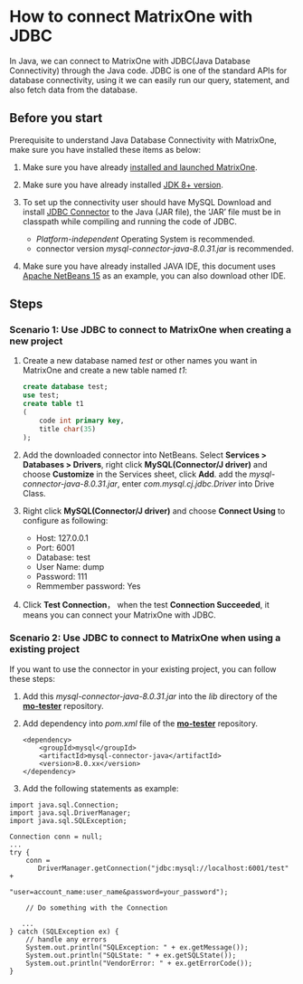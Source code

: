 # How to connect MatrixOne with JDBC

In Java, we can connect to MatrixOne with JDBC(Java Database Connectivity) through the Java code. JDBC is one of the standard APIs for database connectivity, using it we can easily run our query, statement, and also fetch data from the database.

## Before you start

Prerequisite to understand Java Database Connectivity with MatrixOne, make sure you have installed these items as below:

1. Make sure you have already [installed and launched MatrixOne](../../Get-Started/install-standalone-matrixone.md).
2. Make sure you have already installed [JDK 8+ version](https://www.oracle.com/sg/java/technologies/javase/javase8-archive-downloads.html).
3. To set up the connectivity user should have MySQL Download and install [JDBC Connector](https://dev.mysql.com/downloads/connector/j/) to the Java (JAR file), the ‘JAR’ file must be in classpath while compiling and running the code of JDBC.

    - *Platform-independent* Operating System is recommended.
    - connector version *mysql-connector-java-8.0.31.jar* is recommended.

4. Make sure you have already installed JAVA IDE, this document uses [Apache NetBeans 15](http://netbeans.org/downloads/index.html) as an example, you can also download other IDE.

## Steps

### Scenario 1: Use JDBC to connect to MatrixOne when creating a new project

1. Create a new database named *test* or other names you want in MatrixOne and create a new table named *t1*:

    ```sql
    create database test;
    use test;
    create table t1
    (
        code int primary key,
        title char(35)
    );
    ```

2. Add the downloaded connector into NetBeans. Select **Services > Databases > Drivers**, right click **MySQL(Connector/J driver)** and choose **Customize** in the Services sheet, click **Add**. add the *mysql-connector-java-8.0.31.jar*, enter *com.mysql.cj.jdbc.Driver* into Drive Class.


3. Right click **MySQL(Connector/J driver)** and choose **Connect Using** to configure as following:

    - Host: 127.0.0.1
    - Port: 6001
    - Database: test
    - User Name: dump
    - Password: 111
    - Remmember password: Yes

4. Click **Test Connection**， when the test **Connection Succeeded**, it means you can connect your MatrixOne with JDBC.

### Scenario 2: Use JDBC to connect to MatrixOne when using a existing project

If you want to use the connector in your existing project, you can follow these steps:

1. Add this *mysql-connector-java-8.0.31.jar* into the *lib* directory of the **[mo-tester](https://github.com/matrixorigin/mo-tester)** repository.

2. Add dependency into *pom.xml* file of the **[mo-tester](https://github.com/matrixorigin/mo-tester)** repository.

    ```
    <dependency>
        <groupId>mysql</groupId>
        <artifactId>mysql-connector-java</artifactId>
        <version>8.0.xx</version>
    </dependency>
    ```

3. Add the following statements as example:

```
import java.sql.Connection;
import java.sql.DriverManager;
import java.sql.SQLException;

Connection conn = null;
...
try {
    conn =
       DriverManager.getConnection("jdbc:mysql://localhost:6001/test" +
                                   "user=account_name:user_name&password=your_password");

    // Do something with the Connection

   ...
} catch (SQLException ex) {
    // handle any errors
    System.out.println("SQLException: " + ex.getMessage());
    System.out.println("SQLState: " + ex.getSQLState());
    System.out.println("VendorError: " + ex.getErrorCode());
}
```
